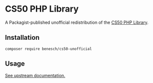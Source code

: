# CS50 PHP Library

A Packagist-published unofficial redistribution of the [CS50 PHP Library][cs50].

## Installation

```
composer require benesch/cs50-unofficial
```

## Usage

[See upstream documentation.][cs50]

[cs50]: https://manual.cs50.net/library/#php
